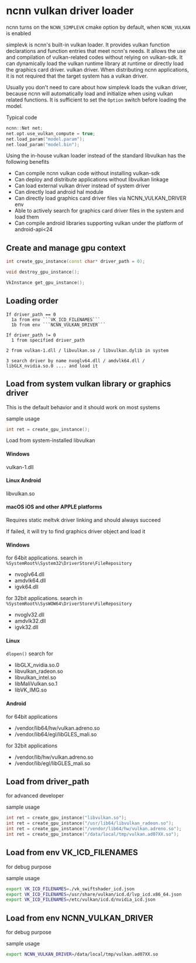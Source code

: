# ncnn vulkan driver loader

ncnn turns on the ```NCNN_SIMPLEVK``` cmake option by default, when ```NCNN_VULKAN``` is enabled

simplevk is ncnn's built-in vulkan loader. It provides vulkan function declarations and function entries that meet ncnn's needs. It allows the use and compilation of vulkan-related codes without relying on vulkan-sdk. It can dynamically load the vulkan runtime library at runtime or directly load the graphics card driver. vulkan driver. When distributing ncnn applications, it is not required that the target system has a vulkan driver.

Usually you don't need to care about how simplevk loads the vulkan driver, because ncnn will automatically load and initialize when using vulkan related functions. It is sufficient to set the `Option` switch before loading the model.

Typical code

```cpp
ncnn::Net net;
net.opt.use_vulkan_compute = true;
net.load_param("model.param");
net.load_param("model.bin");
```

Using the in-house vulkan loader instead of the standard libvulkan has the following benefits

- Can compile ncnn vulkan code without installing vulkan-sdk
- Can deploy and distribute applications without libvulkan linkage
- Can load external vulkan driver instead of system driver
- Can directly load android hal module
- Can directly load graphics card driver files via NCNN_VULKAN_DRIVER env
- Able to actively search for graphics card driver files in the system and load them
- Can compile android libraries supporting vulkan under the platform of android-api<24

## Create and manage gpu context

```cpp
int create_gpu_instance(const char* driver_path = 0);

void destroy_gpu_instance();

VkInstance get_gpu_instance();
```

## Loading order

```
If driver_path == 0
  1a from env ```VK_ICD_FILENAMES```
  1b from env ```NCNN_VULKAN_DRIVER```

If driver_path != 0
  1 from specified driver_path

2 from vulkan-1.dll / libvulkan.so / libvulkan.dylib in system

3 search driver by name nvoglv64.dll / amdvlk64.dll / libGLX_nvidia.so.0 .... and load it
```

## Load from system vulkan library or graphics driver

This is the default behavior and it should work on most systems

sample usage
```cpp
int ret = create_gpu_instance();
```

Load from system-installed libvulkan

#### Windows
vulkan-1.dll

#### Linux Android
libvulkan.so

#### macOS iOS and other APPLE platforms
Requires static meltvk driver linking and should always succeed

If failed, it will try to find graphics driver object and load it

#### Windows
for 64bit applications. search in ```%SystemRoot%\System32\DriverStore\FileRepository```
- nvoglv64.dll
- amdvlk64.dll
- igvk64.dll

for 32bit applications. search in ```%SystemRoot%\SysWOW64\DriverStore\FileRepository```
- nvoglv32.dll
- amdvlk32.dll
- igvk32.dll

#### Linux
`dlopen()` search for
- libGLX_nvidia.so.0
- libvulkan_radeon.so
- libvulkan_intel.so
- libMaliVulkan.so.1
- libVK_IMG.so

#### Android
for 64bit applications
- /vendor/lib64/hw/vulkan.adreno.so
- /vendor/lib64/egl/libGLES_mali.so

for 32bit applications
- /vendor/lib/hw/vulkan.adreno.so
- /vendor/lib/egl/libGLES_mali.so

## Load from driver_path

for advanced developer

sample usage
```cpp
int ret = create_gpu_instance("libvulkan.so");
int ret = create_gpu_instance("/usr/lib64/libvulkan_radeon.so");
int ret = create_gpu_instance("/vendor/lib64/hw/vulkan.adreno.so");
int ret = create_gpu_instance("/data/local/tmp/vulkan.ad07XX.so");
```

## Load from env VK_ICD_FILENAMES

for debug purpose

sample usage
```sh
export VK_ICD_FILENAMES=./vk_swiftshader_icd.json
export VK_ICD_FILENAMES=/usr/share/vulkan/icd.d/lvp_icd.x86_64.json
export VK_ICD_FILENAMES=/etc/vulkan/icd.d/nvidia_icd.json
```

## Load from env NCNN_VULKAN_DRIVER

for debug purpose

sample usage
```sh
export NCNN_VULKAN_DRIVER=/data/local/tmp/vulkan.ad07XX.so
```
